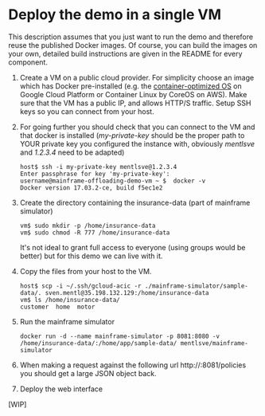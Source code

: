 # Deploy the demo in a single VM

This description assumes that you just want to run the demo and therefore reuse the published Docker images. Of course, you can build the images on your own, detailed build instructions are given in the README for every component.

1. Create a VM on a public cloud provider. For simplicity choose an image which has Docker pre-installed (e.g. the [container-optimized OS](https://cloud.google.com/container-optimized-os/docs/) on Google Cloud Platform or Container Linux by CoreOS on AWS). Make sure that the VM has a public IP, and allows HTTP/S traffic. Setup SSH keys so you can connect from your host.

2. For going further you should check that you can connect to the VM and that docker is installed (*my-private-key* should be the proper path to YOUR private key you configured the instance with, obviously *mentlsve* and *1.2.3.4* need to be adapted)

    ```
    host$ ssh -i my-private-key mentlsve@1.2.3.4
    Enter passphrase for key 'my-private-key':
    username@mainframe-offloading-demo-vm ~ $  docker -v
    Docker version 17.03.2-ce, build f5ec1e2
    ```

3.  Create the directory containing the insurance-data (part of mainframe simulator)

    ```
    vm$ sudo mkdir -p /home/insurance-data
    vm$ sudo chmod -R 777 /home/insurance-data
    ```

    It's not ideal to grant full access to everyone (using groups would be better) but for this demo we can live with it.

4. Copy the files from your host to the VM.
   ```
   host$ scp -i ~/.ssh/gcloud-acic -r ./mainframe-simulator/sample-data/. sven.mentl@35.198.132.129:/home/insurance-data
   vm$ ls /home/insurance-data/
   customer  home  motor
   ```

5. Run the mainframe simulator
    ```
    docker run -d --name mainframe-simulator -p 8081:8080 -v /home/insurance-data/:/home/app/sample-data/ mentlsve/mainframe-simulator
    ```

6. When making a request against the following url
   http://<public-ip>:8081/policies you should get a large JSON object back.

7. Deploy the web interface

[WIP]